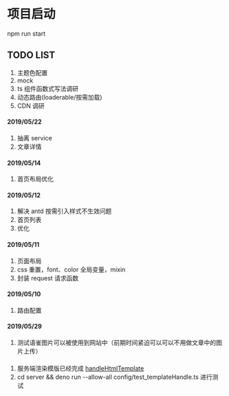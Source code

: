 # 项目启动

npm run start

## TODO LIST

1. 主题色配置
2. mock
3. ts 组件函数式写法调研
4. 动态路由(loaderable/按需加载)
5. CDN 调研

#### 2019/05/22

1. 抽离 service
2. 文章详情

#### 2019/05/14

1. 首页布局优化

#### 2019/05/12

1. 解决 antd 按需引入样式不生效问题
2. 首页列表
3. 优化

#### 2019/05/11

1. 页面布局
2. css 重置，font、color 全局变量，mixin
3. 封装 request 请求函数

#### 2019/05/10

1. 路由配置

#### 2019/05/29
1. 测试语雀图片可以被使用到网站中（前期时间紧迫可以可以不用做文章中的图片上传）

####
1. 服务端渲染模版已经完成 [handleHtmlTemplate](../server/config/test_templateHandle.ts)
2. cd server && deno run --allow-all   config/test_templateHandle.ts  进行测试